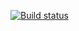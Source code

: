 [![Build status](https://ci.appveyor.com/api/projects/status/97lyohki9qwiobyi?svg=true)](https://ci.appveyor.com/project/6apblra58/api-ci)
